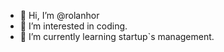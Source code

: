 - 👋 Hi, I’m @rolanhor
- 👀 I’m interested in coding.
- 🌱 I’m currently learning startup`s management.
